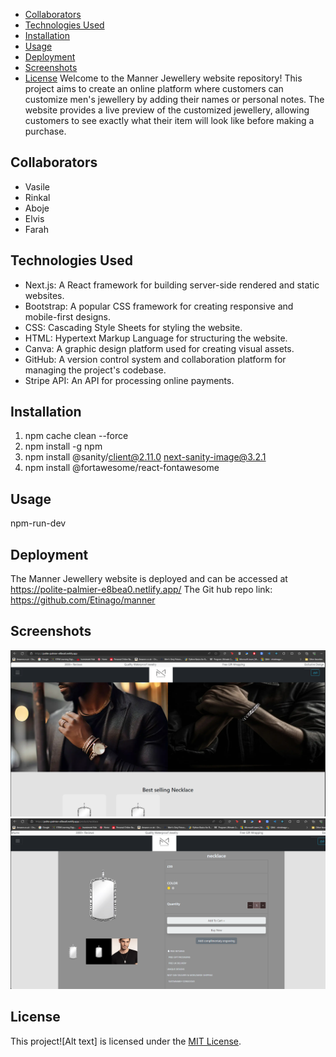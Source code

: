 <!-- TOC -->

- [Collaborators](#collaborators)
- [Technologies Used](#technologies-used)
- [Installation](#installation)
- [Usage](#usage)
- [Deployment](#deployment)
- [Screenshots](#screenshots)
- [License](#license)
  <!-- /TOC -->
  Welcome to the Manner Jewellery website repository! This project aims to create an online platform where customers can customize men's jewellery by adding their names or personal notes. The website provides a live preview of the customized jewellery, allowing customers to see exactly what their item will look like before making a purchase.

## Collaborators

- Vasile
- Rinkal
- Aboje
- Elvis
- Farah

## Technologies Used

- Next.js: A React framework for building server-side rendered and static websites.
- Bootstrap: A popular CSS framework for creating responsive and mobile-first designs.
- CSS: Cascading Style Sheets for styling the website.
- HTML: Hypertext Markup Language for structuring the website.
- Canva: A graphic design platform used for creating visual assets.
- GitHub: A version control system and collaboration platform for managing the project's codebase.
- Stripe API: An API for processing online payments.

## Installation

1. npm cache clean --force
2. npm install -g npm
3. npm install @sanity/client@2.11.0 next-sanity-image@3.2.1
4. npm install @fortawesome/react-fontawesome

## Usage

npm-run-dev

## Deployment

The Manner Jewellery website is deployed and can be accessed at https://polite-palmier-e8bea0.netlify.app/
The Git hub repo link: https://github.com/Etinago/manner

## Screenshots

![alt text](./public/image1.png)
![alt text](./public/image2.png)

## License

This project![Alt text] is licensed under the [MIT License](LICENSE).
